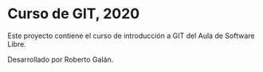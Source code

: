 # Curso de GIT, 2020

Este proyecto contiene el curso de introducción a GIT del Aula de Software Libre.

Desarrollado por Roberto Galán.
